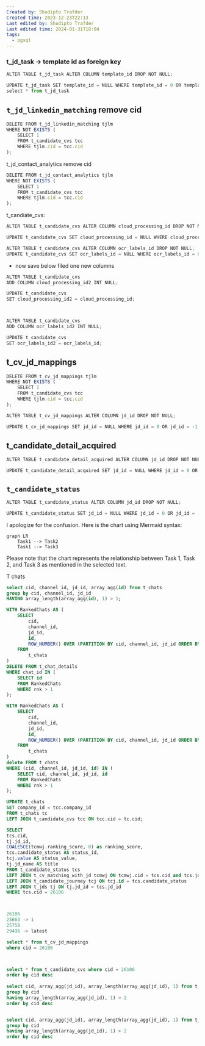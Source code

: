 ```yaml
---
Created by: Shudipto Trafder
Created time: 2023-12-23T22:13
Last edited by: Shudipto Trafder
Last edited time: 2024-01-31T18:04
tags:
  - pgsql
---
```

### t_jd_task → template id as foreign key

```JavaScript
ALTER TABLE t_jd_task ALTER COLUMN template_id DROP NOT NULL;

UPDATE t_jd_task SET template_id = NULL WHERE template_id = 0 OR template_id = -1;
select * from t_jd_task
```

  

## `t_jd_linkedin_matching` remove cid

```JavaScript
DELETE FROM t_jd_linkedin_matching tjlm
WHERE NOT EXISTS (
    SELECT 1
    FROM t_candidate_cvs tcc
    WHERE tjlm.cid = tcc.cid
);
```

  

t_jd_contact_analytics remove cid

```JavaScript
DELETE FROM t_jd_contact_analytics tjlm
WHERE NOT EXISTS (
    SELECT 1
    FROM t_candidate_cvs tcc
    WHERE tjlm.cid = tcc.cid
);
```

  

t_candiate_cvs:

```JavaScript
ALTER TABLE t_candidate_cvs ALTER COLUMN cloud_processing_id DROP NOT NULL;

UPDATE t_candidate_cvs SET cloud_processing_id = NULL WHERE cloud_processing_id = 0 OR cloud_processing_id = -1;
```

```JavaScript
ALTER TABLE t_candidate_cvs ALTER COLUMN ocr_labels_id DROP NOT NULL;
UPDATE t_candidate_cvs SET ocr_labels_id = NULL WHERE ocr_labels_id = 0 OR ocr_labels_id = -1
```

- now save below filed one new columns

```JavaScript
ALTER TABLE t_candidate_cvs
ADD COLUMN cloud_processing_id2 INT NULL;

UPDATE t_candidate_cvs
SET cloud_processing_id2 = cloud_processing_id;



ALTER TABLE t_candidate_cvs
ADD COLUMN ocr_labels_id2 INT NULL;

UPDATE t_candidate_cvs
SET ocr_labels_id2 = ocr_labels_id;
```

  

  

## t_cv_jd_mappings

```JavaScript
DELETE FROM t_cv_jd_mappings tjlm
WHERE NOT EXISTS (
    SELECT 1
    FROM t_candidate_cvs tcc
    WHERE tjlm.cid = tcc.cid
);
```

```JavaScript
ALTER TABLE t_cv_jd_mappings ALTER COLUMN jd_id DROP NOT NULL;

UPDATE t_cv_jd_mappings SET jd_id = NULL WHERE jd_id = 0 OR jd_id = -1;
```

  

## t_candidate_detail_acquired

```JavaScript
ALTER TABLE t_candidate_detail_acquired ALTER COLUMN jd_id DROP NOT NULL;

UPDATE t_candidate_detail_acquired SET jd_id = NULL WHERE jd_id = 0 OR jd_id = -1;
```

  

## `t_candidate_status`

```JavaScript
ALTER TABLE t_candidate_status ALTER COLUMN jd_id DROP NOT NULL;

UPDATE t_candidate_status SET jd_id = NULL WHERE jd_id = 0 OR jd_id = -1;
```

  

  

  

I apologize for the confusion. Here is the chart using Mermaid syntax:

```Mermaid
graph LR
    Task1 --> Task2
    Task1 --> Task3
```

Please note that the chart represents the relationship between Task 1, Task 2, and Task 3 as mentioned in the selected text.

T chats

```SQL
select cid, channel_id, jd_id, array_agg(id) from t_chats
group by cid, channel_id, jd_id
HAVING array_length(array_agg(id), 1) > 1;
```

```SQL
WITH RankedChats AS (
    SELECT
        cid,
        channel_id,
        jd_id,
        id,
        ROW_NUMBER() OVER (PARTITION BY cid, channel_id, jd_id ORDER BY id DESC) AS rnk
    FROM
        t_chats
)
DELETE FROM t_chat_details
WHERE chat_id IN (
    SELECT id
    FROM RankedChats
    WHERE rnk > 1
);
```

```SQL
WITH RankedChats AS (
    SELECT
        cid,
        channel_id,
        jd_id,
        id,
        ROW_NUMBER() OVER (PARTITION BY cid, channel_id, jd_id ORDER BY id DESC) AS rnk
    FROM
        t_chats
)
delete FROM t_chats
WHERE (cid, channel_id, jd_id, id) IN (
    SELECT cid, channel_id, jd_id, id
    FROM RankedChats
    WHERE rnk > 1
);
```

```SQL
UPDATE t_chats
SET company_id = tcc.company_id
FROM t_chats tc
LEFT JOIN t_candidate_cvs tcc ON tcc.cid = tc.cid;
```

```SQL
SELECT
tcs.cid,
tj.jd_id,
COALESCE(tcmwj.ranking_score, 0) as ranking_score,
tcs.candidate_status AS status_id,
tcj.value AS status_value,
tj.jd_name AS title
FROM t_candidate_status tcs
LEFT JOIN t_cv_matching_with_jd tcmwj ON tcmwj.cid = tcs.cid and tcs.jd_id = tcmwj.jd_id
LEFT JOIN t_candidate_journey tcj ON tcj.id = tcs.candidate_status
LEFT JOIN t_jds tj ON tj.jd_id = tcs.jd_id
WHERE tcs.cid = 26106



26106
25663 -> 1
25758
29496 -> latest

select * from t_cv_jd_mappings
where cid = 26106



select * from t_candidate_cvs where cid = 26106
order by cid desc
				
select cid, array_agg(jd_id), array_length(array_agg(jd_id), 1) from t_cv_matching_with_jd
group by cid
having array_length(array_agg(jd_id), 1) > 2
order by cid desc


select cid, array_agg(jd_id), array_length(array_agg(jd_id), 1) from t_candidate_status
group by cid
having array_length(array_agg(jd_id), 1) > 2
order by cid desc
```